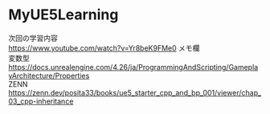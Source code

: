 # MyUE5Learning
次回の学習内容 <br>
https://www.youtube.com/watch?v=Yr8beK9FMe0
メモ欄 <br>
変数型 <br>
https://docs.unrealengine.com/4.26/ja/ProgrammingAndScripting/GameplayArchitecture/Properties
<br> ZENN <br>
https://zenn.dev/posita33/books/ue5_starter_cpp_and_bp_001/viewer/chap_03_cpp-inheritance

